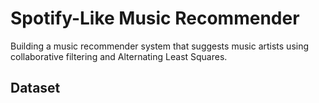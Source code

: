 # Spotify-Like Music Recommender

Building a music recommender system that suggests music artists using collaborative filtering and Alternating Least Squares.

## Dataset
